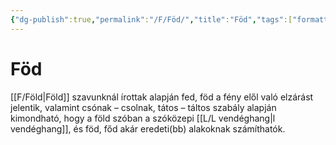 ```yaml
---
{"dg-publish":true,"permalink":"/F/Föd/","title":"Föd","tags":["formatted🟢"],"created":"2023-10-21T10:13","updated":"2023-10-21T10:13"}
---
```



# Föd

[[F/Föld\|Föld]] szavunknál írottak alapján fed, föd a fény elől való elzárást jelentik, valamint csónak – csolnak, tátos – táltos szabály alapján kimondható, hogy a föld szóban a szóközepi [[L/L vendéghang\|l vendéghang]], és föd, főd akár eredeti(bb) alakoknak számíthatók.  